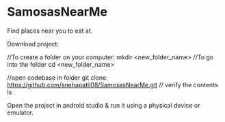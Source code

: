 # SamosasNearMe
Find places near you to eat at.

Download project:

//To create a folder on your computer:
mkdir <new_folder_name>
//To go into the folder
cd <new_folder_name>

//open codebase in folder
git clone https://github.com/snehapatil08/SamosasNearMe.git
// verify the contents 
ls

Open the project in android studio & run it using a physical device or emulator.

